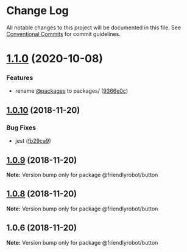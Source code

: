 # Change Log

All notable changes to this project will be documented in this file.
See [Conventional Commits](https://conventionalcommits.org) for commit guidelines.

# [1.1.0](https://github.com/dcai/common-packages/compare/@friendlyrobot/button@1.0.10...@friendlyrobot/button@1.1.0) (2020-10-08)


### Features

* rename [@packages](https://github.com/packages) to packages/ ([9366e0c](https://github.com/dcai/common-packages/commit/9366e0c2274b320eca03609296f260c84eefc76f))





## [1.0.10](https://github.com/dcai/common-packages/compare/@friendlyrobot/button@1.0.9...@friendlyrobot/button@1.0.10) (2018-11-20)


### Bug Fixes

* jest ([fb29ca9](https://github.com/dcai/common-packages/commit/fb29ca9))





## [1.0.9](https://github.com/dcai/common-packages/compare/@friendlyrobot/button@1.0.8...@friendlyrobot/button@1.0.9) (2018-11-20)

**Note:** Version bump only for package @friendlyrobot/button





## [1.0.8](https://github.com/dcai/common-packages/compare/@friendlyrobot/button@1.0.6...@friendlyrobot/button@1.0.8) (2018-11-20)

**Note:** Version bump only for package @friendlyrobot/button





## 1.0.6 (2018-11-20)

**Note:** Version bump only for package @friendlyrobot/button
